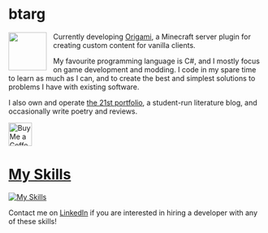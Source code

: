 # btarg
<img align='left' height='75' src='https://github.com/btarg/Origami/blob/master/crane.png?raw=true' style='padding-right: 10px;' />

Currently developing [Origami](https://github.com/btarg/Origami), a Minecraft server plugin for creating custom content for vanilla clients.

My favourite programming language is C#, and I mostly focus on game development and modding. I code in my spare time to learn as much as I can, and to create the best and simplest solutions to problems I have with existing software.

I also own and operate [the 21st portfolio](https://21stportfolio.com), a student-run literature blog, and occasionally write poetry and reviews.

<a href='https://ko-fi.com/btarg' target='_blank'><img height='35' style='border:0px;height:46px;' src='https://az743702.vo.msecnd.net/cdn/kofi3.png?v=0' border='0' alt='Buy Me a Coffee at ko-fi.com' />

# My Skills
[![My Skills](https://skillicons.dev/icons?i=github,java,cs,unity,python,idea,discord,bots,linux,nginx,gcp,ps,md,netlify,powershell)](https://skillicons.dev)

Contact me on [LinkedIn](https://www.linkedin.com/in/benjamin-targett-1298ab29a/) if you are interested in hiring a developer with any of these skills!